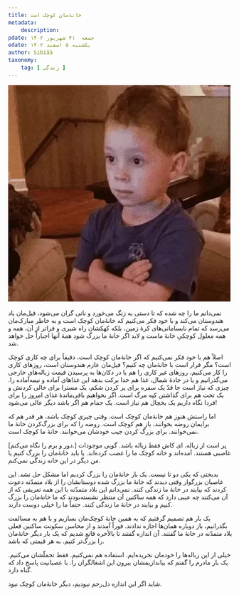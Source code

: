 ```yaml
---
title: خانهٔ‌مان کوچک است
metadata:
    description:  
pdate: جمعه  ۳۱ شهریور ۱۴۰۲  
edate: یکشنبه ۵ اسفند ۱۴۰۲      
author: Sibiāā
taxonomy:
    tag: [ زندگی ]
---
```

![خانهٔ‌مان کوچک است](1.webp?classes=center)

نمی‌دانم ما را چه شده که تا دستی به زنگ می‌خورد و نانی گران می‌شود، فیل‌مان یاد هندوستان می‌کند و با خود فکر می‌کنیم که خانهٔ‌مان کوچک است و به خاطر مبارک‌مان می‌رسد که تمام نابسامانی‌های کره‌ٔ زمین، بلکه کهکشان راه شیری و فراتر از آن، همه و همه معلول کوچکیِ خانهٔ ماست و لابد اگر خانهٔ ما بزرگ شود همهٔ آنها اجباراً حل خواهد شد.

اصلاً هم با خود فکر نمی‌کنیم که اگر خانهٔ‌مان کوچک است، دقیقاً برای چه کاری کوچک است؟ مگر قرار است با خانهٔ‌مان چه کنیم؟ فیل‌مان عازم هندوستان است، روزهای کاری را کار می‌کنیم، روزهای غیر کاری را هم یا در دکان‌ها به پرسیدن قیمت زباله‌های خارجی می‌گذرانیم و یا در جادهٔ شمال، غذا هم خدا برکت بدهد این غذاهای آماده و نیمه‌آماده را. چیزی که نیاز است جا قدّ یک سفره برای پر کردن شکم، یک مسترا برای خالی کردنش و یک تخت هم برای گذاشتن کپه مرگ است. اگر بخواهیم باقی‌مانده‌ٔ غذای امروز را برای فردا نگاه داریم یک یخچال هم نیاز است. یک حمام هم اگر باشد دیگر عالی می‌شود!

اما راستش هنوز هم خانهٔ‌مان کوچک است. وقتی چیزی کوچک باشد، هر قدر هم که برایمان روضه بخوانند، باز هم کوچک است. روضه را که برای بزرگ‌کردن خانهٔ ما نمی‌خوانند. برای بزرگ کردن جیب خودشان می‌خوانند. خانهٔ ما کوچک است.

[دور و برم را نگاه می‌کنم.] پر است از زباله. ای کاش فقط زباله باشد. گویی موجودات غاصبی هستند. آمده‌اند و خانه کوچک ما را غصب کرده‌اند. یا باید خانهٔ‌مان را بزرگ کنیم یا من دیگر در این خانه زندگی نمی‌کنم.

بدبختی که یکی دو تا نیست. یک بار خانهٔ‌مان را بزرگ کردیم اما مشکل حل نشد. این غاصبان بزرگوار وقتی دیدند که خانهٔ ما بزرگ شده دوستانشان را از بلاد متمدّنه دعوت کردند که بیایند در خانهٔ ما زندگی کنند. نمی‌دانم این بلاد متمدّنه با این همه تعریفی که از آن می‌کنند چه عیبی دارد که همه ساکنین آن منتظر نشسته‌بودند که ما خانهٔ‌مان را بزرگ کنیم و بیایند در خانهٔ ما زندگی کنند. حتماً ما را خیلی دوست دارند.

یک بار هم تصمیم گرفتیم که به همین خانهٔ کوچک‌مان بسازیم و با هم به مسالمت بگذرانیم، باز دوباره همان‌ها اجازه ندادند. فوراً آمدند و از محاسن سکونت ساکنین فعلی بلاد متمدّنه در خانهٔ ما گفتند. آن اندازه گفتند تا بالأخره قانع شدیم که یک بار دیگر خانهٔ‌مان را بزرگ‌تر کنیم. به هر قیمتی که باشد.

خیلی از این زباله‌ها را خودمان نخریده‌ایم. استفاده هم نمی‌کنیم. فقط تحملّشان می‌کنیم. یک بار مادرم را گفتم که بیاندازیمشان بیرون این اشغالگران را. با عصبانیت پاسخ داد که گناه دارد.

شاید اگر این اندازه دل‌رحم نبودیم، دیگر خانهٔ‌مان کوچک نبود.